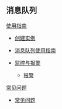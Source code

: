 ## 消息队列

[使用指南]()

  * [创建实例](平台服务/消息队列/使用指南/创建消息队列实例.md)
  * [消息队列使用指南](平台服务/消息队列/使用指南/消息队列使用指南.md)
  * [监控与报警]()

    * [报警](平台服务/消息队列/使用指南/监控与报警/消息队列报警.md)


[常见问题]()

  * [常见问题](平台服务/消息队列/常见问题/消息队列常见问题.md)